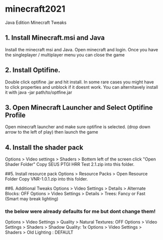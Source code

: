 # minecraft2021
Java Edition Minecraft Tweaks
## 1. Install Minecraft.msi and Java
Install the minecraft msi and Java. Open minecraft and login. Once you have the singleplayer / multiplayer menu you can close the game

## 2. Install Optifine.
Double click optifine .jar and hit install. In some rare cases you might have to click properties and unblock if it doesnt work. 
You can alternitavely install it with java -jar path/to/optfine.jar

## 3. Open Minecraft Launcher and Select Optifine Profile
Open minecraft launcher and make sure optifine is selected. (drop down arrow to the left of play) then launch the game

## 4. Install the shader pack
Options > Video settings > Shaders > Bottem left of the screen click "Open Shader Folder"
Copy SEUS PTGI HRR Test 2.1.zip into this folder.

##5. Install resource pack
Options > Resource Packs > Open Resource Folder
Copy VNR-1.0.1.zip into this folder.

##6. Additional Tweaks
Options > Video Settings > Details > Alternate Blocks: OFF
Options > Video Settings > Details > Trees: Fancy or Fast (Smart may break lighting)

### the below were already defaults for me but dont change them!
Options > Video Settings > Quality > Natural Textures: OFF
Options > Video Settings > Shaders > Shadow Quality: 1x
Options > Video Settings > Shaders > Old Lighting : DEFAULT

